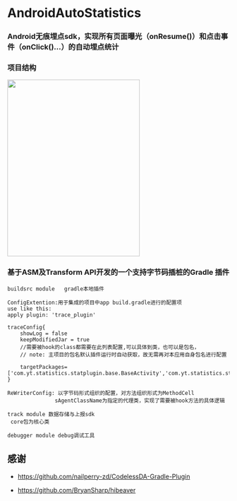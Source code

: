 # AndroidAutoStatistics
### Android无痕埋点sdk，实现所有页面曝光（onResume()）和点击事件（onClick()...）的自动埋点统计

### 项目结构
<div>
  <img src="https://github.com/YouriZhang/imagefolder/blob/master/autotrace.png" width="300" height="400"/> 
</div>    



### 基于ASM及Transform API开发的一个支持字节码插桩的Gradle 插件

```
buildsrc module   gradle本地插件

ConfigExtention:用于集成的项目中app build.gradle进行的配置项
use like this:
apply plugin: 'trace_plugin'

traceConfig{
    showLog = false
    keepModifiedJar = true
    //需要被hook的class都需要在此列表配置,可以具体到类，也可以是包名，
    // note: 主项目的包名默认插件运行时自动获取，故无需再对本应用自身包名进行配置

    targetPackages=['com.yt.statistics.statplugin.base.BaseActivity','com.yt.statistics.statplugin.base.BaseFragment']
}

ReWriterConfig: 以字节码形式组织的配置，对方法组织形式为MethodCell
               sAgentClassName为指定的代理类，实现了需要被hook方法的具体逻辑

```

```
track module 数据存储与上报sdk
 core包为核心类

```

```
debugger module debug调试工具

```

## 感谢
* https://github.com/nailperry-zd/CodelessDA-Gradle-Plugin

* https://github.com/BryanSharp/hibeaver

